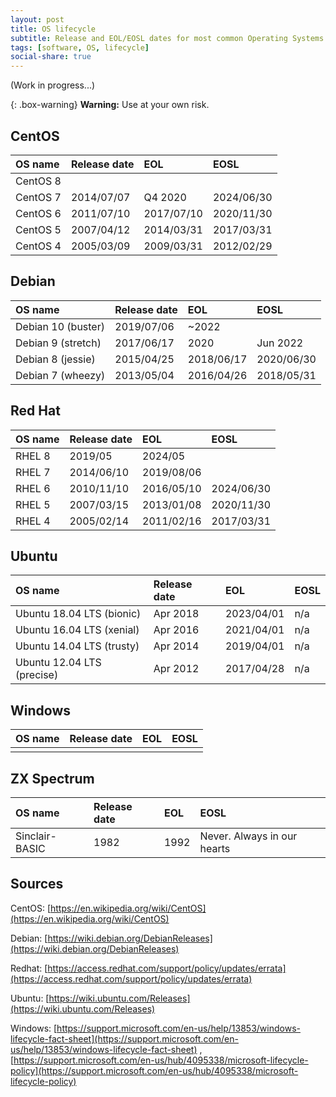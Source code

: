 ```yaml
---
layout: post
title: OS lifecycle
subtitle: Release and EOL/EOSL dates for most common Operating Systems
tags: [software, OS, lifecycle]
social-share: true
---
```


(Work in progress...)

{: .box-warning}
**Warning:** Use at your own risk.

## CentOS

|OS name|Release date|EOL|EOSL|
|:-|:-|:-|:-|
|CentOS 8||||
|CentOS 7|2014/07/07|Q4 2020|2024/06/30|
|CentOS 6|2011/07/10|2017/07/10|2020/11/30|
|CentOS 5|2007/04/12|2014/03/31|2017/03/31|
|CentOS 4|2005/03/09|2009/03/31|2012/02/29|

## Debian

|OS name|Release date|EOL|EOSL|
|:-|:-|:-|:-|
|Debian 10 (buster)|2019/07/06|~2022||
|Debian 9 (stretch)|2017/06/17|2020|Jun 2022|
|Debian 8 (jessie)|2015/04/25|2018/06/17|2020/06/30|
|Debian 7 (wheezy)|2013/05/04|2016/04/26|2018/05/31|

## Red Hat

|OS name|Release date|EOL|EOSL|
|:-|:-|:-|:-|
|RHEL 8|2019/05|2024/05||
|RHEL 7|2014/06/10|2019/08/06||
|RHEL 6|2010/11/10|2016/05/10|2024/06/30|
|RHEL 5|2007/03/15|2013/01/08|2020/11/30|
|RHEL 4|2005/02/14|2011/02/16|2017/03/31|

## Ubuntu

|OS name|Release date|EOL|EOSL|
|:-|:-|:-|:-|
|Ubuntu 18.04 LTS (bionic)|Apr 2018|2023/04/01|n/a|
|Ubuntu 16.04 LTS (xenial)|Apr 2016|2021/04/01|n/a|
|Ubuntu 14.04 LTS (trusty)|Apr 2014|2019/04/01|n/a|
|Ubuntu 12.04 LTS (precise)|Apr 2012|2017/04/28|n/a|

## Windows

|OS name|Release date|EOL|EOSL|
|:-|:-|:-|:-|
|||||

## ZX Spectrum

|OS name|Release date|EOL|EOSL|
|:-|:-|:-|:-|
|Sinclair-BASIC|1982|1992|Never. Always in our hearts|

## Sources

CentOS: [https://en.wikipedia.org/wiki/CentOS](https://en.wikipedia.org/wiki/CentOS)

Debian: [https://wiki.debian.org/DebianReleases](https://wiki.debian.org/DebianReleases)

Redhat: [https://access.redhat.com/support/policy/updates/errata](https://access.redhat.com/support/policy/updates/errata)

Ubuntu: [https://wiki.ubuntu.com/Releases](https://wiki.ubuntu.com/Releases)

Windows: [https://support.microsoft.com/en-us/help/13853/windows-lifecycle-fact-sheet](https://support.microsoft.com/en-us/help/13853/windows-lifecycle-fact-sheet) , [https://support.microsoft.com/en-us/hub/4095338/microsoft-lifecycle-policy](https://support.microsoft.com/en-us/hub/4095338/microsoft-lifecycle-policy)
